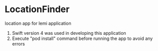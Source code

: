 # LocationFinder
location app for lemi application

1. Swift version 4 was used in developing this application
2. Execute "pod install" command before running the app to avoid any errors
